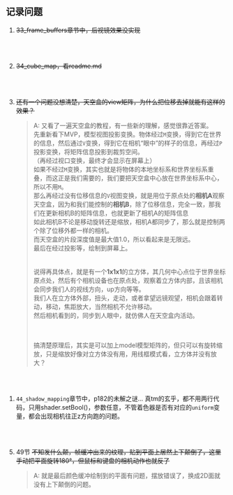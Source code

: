 ## 记录问题

1. ~~33_frame_buffers章节中，后视镜效果没实现~~

<br>
<br>

2. ~~34_cube_map，看readme.md~~

<br>
<br>


3. ~~还有一个问题没想清楚，天空盒的view矩阵，为什么把位移去掉就能有这样的效果？~~

    > A: 又看了一遍天空盒的教程，有一些新的理解，感觉很靠近答案。 <br>
    >    先重新看下MVP，模型视图投影变换。物体经过`M`变换，得到它在世界的信息，然后通过`V`变换，得到它在相机“眼中”的样子的信息，再经过`P`投影变换，将矩阵信息投影到裁剪空间。 <br>
    >   （再经过视口变换，最终才会显示在屏幕上）<br>
    >    如果不经过`M`变换，其实也就是将物体的本地坐标系和世界坐标系重叠，而这正是我们需要的，我们要把天空盒中心放在世界坐标系中心，所以不用`M`。<br>
    >    那么再经过没有位移信息的`V`视图变换，就是用位于原点处的**相机A**观察天空盒，因为和我们能控制的**相机B**，除了位移信息，完全一致，那我们在更新相机B的矩阵信息，也就更新了相机A的矩阵信息<br>
    >    如此相机B不论是移动旋转还是缩放，相机A都同步了，那么就是控制两个除了位移外都一样的相机。<br>
    >    而天空盒的片段深度值是最大值1.0，所以看起来是无限远。<br>
    >    最后在经过投影等，绘制到屏幕上。<br>
    >    <br><br>
    >    说得再具体点，就是有一个**1x1x1**的立方体，其几何中心点位于世界坐标原点处，然后有个相机设备也在原点处，观察着立方体内部，且该相机会同步我们人的视线方向，up方向等等。<br>
    >    我们人在立方体外部，扭头，走动，或者拿望远镜观望，相机会跟着转动，移动，焦距放大，当然相机不允许移动。<br>
    >    然后相机看到的，同步到人眼中，就仿佛人在天空盒内活动。
    >    
    >    <br><br>
    >    搞清楚原理后，其实是可以加上model模型矩阵的，但只可以有旋转缩放，只是缩放好像对立方体没有用，用线框模式看，立方体并没有放大？

<br>
<br>


1. `44_shadow_mapping`章节中，p182的未解之谜...
真tm的玄乎，都不用两行代码，只用shader.setBool()，参数任意，不管着色器是否有对应的`uniform`变量，都会出现相机往正z方向跑的问题。

<br>
<br>


5. 49节
~~不知发什么颠，帧缓冲出来的纹理，贴到平面上居然上下颠倒了，这里手动把平面旋转180°，但鼠标和键盘的相机动作也就反了~~

    >    A: 就是最后颜色缓冲绘制到的平面有问题，摆放错误了，换成2D面就没有上下颠倒的问题。